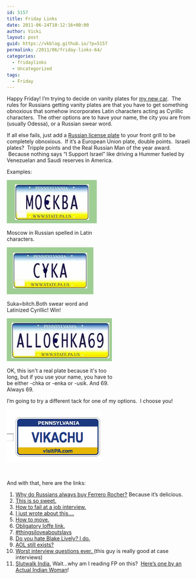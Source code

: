 ```yaml
---
id: 5157
title: Friday Links
date: 2011-06-24T10:12:16+00:00
author: Vicki
layout: post
guid: https://vkblog.github.io/?p=5157
permalink: /2011/06/friday-links-64/
categories:
  - fridaylinks
  - Uncategorized
tags:
  - Friday
---
```

Happy Friday! I&#8217;m trying to decide on vanity plates for <a href="https://vkblog.github.io/2011/05/24/losing-erica/" target="_blank">my new car</a>.  The rules for Russians getting vanity plates are that you have to get something obnoxious that somehow incorporates Latin characters acting as Cyrillic characters.  The other options are to have your name, the city you are from (usually Odessa), or a Russian swear word.

If all else fails, just add a [Russian license plate](https://raw.githubusercontent.com/vkblog/vkblog.github.io/master/public/img/2011/01/wpid-IMAG0572.jpg) to your front grill to be completely obnoxious.  If it&#8217;s a European Union plate, double points.  Israeli plates?  Tripple points and the Real Russian Man of the year award.  Because nothing says &#8220;I Support Israel&#8221; like driving a Hummer fueled by Venezuelan and Saudi reserves in America.

Examples:

<div id="attachment_5159" style="width: 253px" class="wp-caption aligncenter">
  <a href="https://raw.githubusercontent.com/vkblog/vkblog.github.io/master/public/img/2011/06/Screen-shot-2011-06-24-at-9.46.45-AM.png"><img class="size-full wp-image-5159" title="Screen shot 2011-06-24 at 9.46.45 AM" src="https://raw.githubusercontent.com/vkblog/vkblog.github.io/master/public/img/2011/06/Screen-shot-2011-06-24-at-9.46.45-AM.png" alt="" width="243" height="117" /></a>
  
  <p class="wp-caption-text">
    Moscow in Russian spelled in Latin characters.
  </p>
</div>

<div id="attachment_5160" style="width: 244px" class="wp-caption aligncenter">
  <a href="https://raw.githubusercontent.com/vkblog/vkblog.github.io/master/public/img/2011/06/Screen-shot-2011-06-24-at-9.48.32-AM.png"><img class="size-full wp-image-5160" title="Screen shot 2011-06-24 at 9.48.32 AM" src="https://raw.githubusercontent.com/vkblog/vkblog.github.io/master/public/img/2011/06/Screen-shot-2011-06-24-at-9.48.32-AM.png" alt="" width="234" height="127" /></a>
  
  <p class="wp-caption-text">
    Suka=bitch.Both swear word and Latinized Cyrillic! Win!
  </p>
</div>

<div id="attachment_5162" style="width: 294px" class="wp-caption aligncenter">
  <a href="https://raw.githubusercontent.com/vkblog/vkblog.github.io/master/public/img/2011/06/Screen-shot-2011-06-24-at-9.54.53-AM.png"><img class="size-full wp-image-5162" title="Screen shot 2011-06-24 at 9.54.53 AM" src="https://raw.githubusercontent.com/vkblog/vkblog.github.io/master/public/img/2011/06/Screen-shot-2011-06-24-at-9.54.53-AM.png" alt="" width="284" height="116" /></a>
  
  <p class="wp-caption-text">
    OK, this isn't a real plate because it's too long, but if you use your name, you have to be either -chka or -enka or -usik. And 69. Always 69.
  </p>
</div>

<p style="text-align: left;">
  I&#8217;m going to try a different tack for one of my options.  I choose you!
</p>

<p style="text-align: left;">
  <a href="https://raw.githubusercontent.com/vkblog/vkblog.github.io/master/public/img/2011/06/Screen-shot-2011-06-23-at-8.22.22-AM.png"><img class="aligncenter size-full wp-image-5164" title="Screen shot 2011-06-23 at 8.22.22 AM" src="https://raw.githubusercontent.com/vkblog/vkblog.github.io/master/public/img/2011/06/Screen-shot-2011-06-23-at-8.22.22-AM.png" alt="" width="256" height="143" /></a>
</p>

<p style="text-align: left;">
  &nbsp;
</p>

And with that, here are the links:

  1. <a href="http://scaryazeri.blogspot.com/2011/06/short-and-sweet-one.html" target="_blank">Why do Russians always buy Ferrero Rocher?</a> Because it&#8217;s delicious.
  2. <a href="http://nothingbutbonfires.com/2011/06/sixty-years-memories" target="_blank">This is so sweet. </a>
  3. <a href="http://blogs.forbes.com/susannahbreslin/2011/06/22/how-to-fail-at-a-job-interview/" target="_blank">How to fail at a job interview. </a>
  4. <a href="http://thehairpin.com/2011/06/facebook-status-updates-or-why-everyone-on-the-internet-seems-happier-than-you?utm_source=feedburner&utm_medium=feed&utm_campaign=Feed%3A+thehairpin%2FBdYj+%28The+Hairpin%29" target="_blank">I just wrote about this&#8230;.</a>
  5. <a href="http://manhattan-nest.com/2011/06/23/on-moving-part-1/" target="_blank">How to move. </a>
  6. <a href="http://www.tabletmag.com/news-and-politics/70630/royal-wedding/" target="_blank">Obligatory Ioffe link.</a>
  7. <a href="http://www.rimarama.com/2011/06/the-feast-of-the-dews.html" target="_blank">#thingsiloveaboutslavs</a>
  8. <a href="http://www.annehelenpetersen.com/?p=2597" target="_blank">Do you hate Blake Lively? I do. </a>
  9. <a href="http://thefastertimes.com/news/2011/06/16/aol-hell-an-aol-content-slave-speaks-out/" target="_blank">AOL still exists?</a>
 10. <a href="http://www.themorningnews.org/archives/spoofs_satire/define_the_ratio_of_people_to_cake.php" target="_blank">Worst interview questions ever. </a> (this guy is really good at case interviews)
 11. <a href="http://blog.foreignpolicy.com/posts/2011/06/22/to_slutwalk_or_not_to_slutwalk" target="_blank">Slutwalk India.</a> Wait&#8230;why am I reading FP on this?  <a href="http://www.tehelka.com/story_main50.asp?filename=Ne020711PROSCONS.asp" target="_blank">Here&#8217;s one by an Actual Indian Woman</a>!

&nbsp;